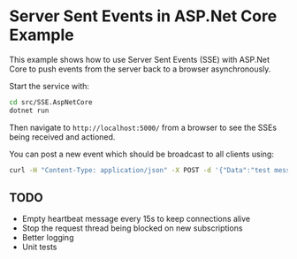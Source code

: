 Server Sent Events in ASP.Net Core Example
==========================================

This example shows how to use Server Sent Events (SSE) with ASP.Net Core to push events from
the server back to a browser asynchronously.

Start the service with:

```bash
cd src/SSE.AspNetCore
dotnet run
```

Then navigate to `http://localhost:5000/` from a browser to see the SSEs being received and
actioned.

You can post a new event which should be broadcast to all clients using:

```bash
curl -H "Content-Type: application/json" -X POST -d '{"Data":"test message"}' http://localhost:5000/api/events
```

## TODO

- Empty heartbeat message every 15s to keep connections alive
- Stop the request thread being blocked on new subscriptions
- Better logging
- Unit tests

